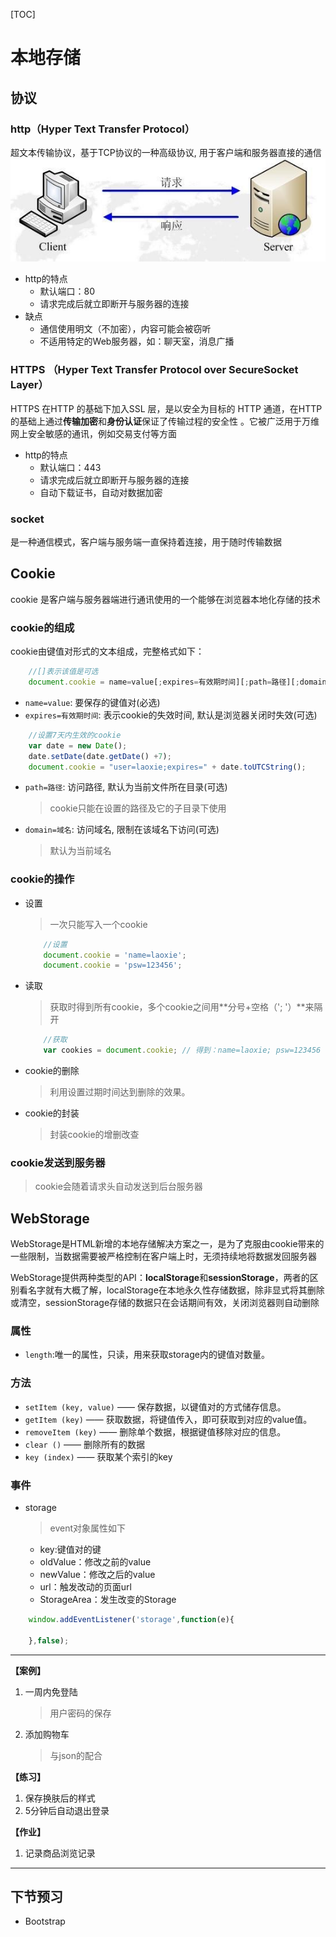[TOC]

# 本地存储

## 协议

### http（Hyper Text Transfer Protocol）
超文本传输协议，基于TCP协议的一种高级协议,  用于客户端和服务器直接的通信
![Alt text](./img/http.jpg "Optional title")

* http的特点
    * 默认端口：80
    * 请求完成后就立即断开与服务器的连接
* 缺点
    - 通信使用明文（不加密），内容可能会被窃听
    - 不适用特定的Web服务器，如：聊天室，消息广播
### HTTPS （Hyper Text Transfer Protocol over SecureSocket Layer）
HTTPS 在HTTP 的基础下加入SSL 层，是以安全为目标的 HTTP 通道，在HTTP的基础上通过**传输加密**和**身份认证**保证了传输过程的安全性 。它被广泛用于万维网上安全敏感的通讯，例如交易支付等方面

* http的特点
    * 默认端口：443
    * 请求完成后就立即断开与服务器的连接
    * 自动下载证书，自动对数据加密

### socket
是一种通信模式，客户端与服务端一直保持着连接，用于随时传输数据

## Cookie
cookie 是客户端与服务器端进行通讯使用的一个能够在浏览器本地化存储的技术

### cookie的组成
cookie由键值对形式的文本组成，完整格式如下：
```javascript
    //[]表示该值是可选
    document.cookie = name=value[;expires=有效期时间][;path=路径][;domain=域名]
```

* `name=value`: 要保存的键值对(必选) 
* `expires=有效期时间`: 表示cookie的失效时间, 默认是浏览器关闭时失效(可选)
```javascript
    //设置7天内生效的cookie
    var date = new Date();  
    date.setDate(date.getDate() +7); 
    document.cookie = "user=laoxie;expires=" + date.toUTCString();
```

* `path=路径`: 访问路径, 默认为当前文件所在目录(可选)
    > cookie只能在设置的路径及它的子目录下使用

* `domain=域名`: 访问域名, 限制在该域名下访问(可选)
    > 默认为当前域名

### cookie的操作
* 设置
    > 一次只能写入一个cookie
    ```javascript
        //设置
        document.cookie = 'name=laoxie';
        document.cookie = 'psw=123456';
    ```
* 读取
    > 获取时得到所有cookie，多个cookie之间用**分号+空格（'; '）**来隔开
    ```js
        //获取
        var cookies = document.cookie; // 得到：name=laoxie; psw=123456
    ```
* cookie的删除
    > 利用设置过期时间达到删除的效果。

* cookie的封装
    > 封装cookie的增删改查


### cookie发送到服务器
> cookie会随着请求头自动发送到后台服务器

## WebStorage
WebStorage是HTML新增的本地存储解决方案之一，是为了克服由cookie带来的一些限制，当数据需要被严格控制在客户端上时，无须持续地将数据发回服务器

WebStorage提供两种类型的API：**localStorage**和**sessionStorage**，两者的区别看名字就有大概了解，localStorage在本地永久性存储数据，除非显式将其删除或清空，sessionStorage存储的数据只在会话期间有效，关闭浏览器则自动删除

### 属性
* `length`:唯一的属性，只读，用来获取storage内的键值对数量。

### 方法
- `setItem (key, value)` ——  保存数据，以键值对的方式储存信息。
- `getItem (key)` ——  获取数据，将键值传入，即可获取到对应的value值。
- `removeItem (key)` ——  删除单个数据，根据键值移除对应的信息。
- `clear ()` ——  删除所有的数据
- `key (index)` —— 获取某个索引的key

### 事件
* storage
    > event对象属性如下 
    * key:键值对的键
    * oldValue：修改之前的value
    * newValue：修改之后的value
    * url：触发改动的页面url
    * StorageArea：发生改变的Storage

```js
    window.addEventListener('storage',function(e){
        
    },false);
```


---
**【案例】**

1. 一周内免登陆
    > 用户密码的保存
2. 添加购物车
    > 与json的配合

**【练习】**

1. 保存换肤后的样式
2. 5分钟后自动退出登录

**【作业】**

1. 记录商品浏览记录

---
## 下节预习
* Bootstrap



